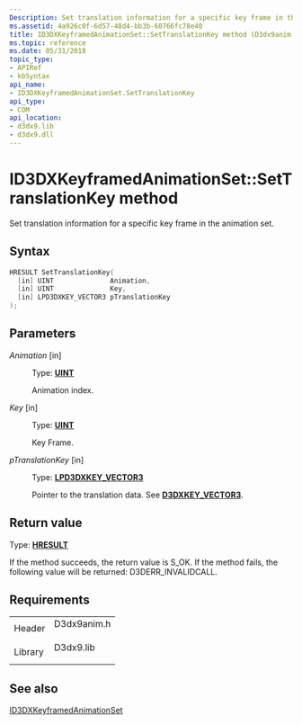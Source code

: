```yaml
---
Description: Set translation information for a specific key frame in the animation set.
ms.assetid: 4a926c0f-6d57-48d4-bb3b-60766fc78e40
title: ID3DXKeyframedAnimationSet::SetTranslationKey method (D3dx9anim.h)
ms.topic: reference
ms.date: 05/31/2018
topic_type: 
- APIRef
- kbSyntax
api_name: 
- ID3DXKeyframedAnimationSet.SetTranslationKey
api_type: 
- COM
api_location: 
- d3dx9.lib
- d3dx9.dll
---
```


# ID3DXKeyframedAnimationSet::SetTranslationKey method

Set translation information for a specific key frame in the animation set.

## Syntax


```C++
HRESULT SetTranslationKey(
  [in] UINT              Animation,
  [in] UINT              Key,
  [in] LPD3DXKEY_VECTOR3 pTranslationKey
);
```



## Parameters

<dl> <dt>

*Animation* \[in\]
</dt> <dd>

Type: **[**UINT**](../winprog/windows-data-types.md)**

Animation index.

</dd> <dt>

*Key* \[in\]
</dt> <dd>

Type: **[**UINT**](../winprog/windows-data-types.md)**

Key Frame.

</dd> <dt>

*pTranslationKey* \[in\]
</dt> <dd>

Type: **[**LPD3DXKEY\_VECTOR3**](d3dxkey-vector3.md)**

Pointer to the translation data. See [**D3DXKEY\_VECTOR3**](d3dxkey-vector3.md).

</dd> </dl>

## Return value

Type: **[**HRESULT**](https://msdn.microsoft.com/library/Bb401631(v=MSDN.10).aspx)**

If the method succeeds, the return value is S\_OK. If the method fails, the following value will be returned: D3DERR\_INVALIDCALL.

## Requirements



|                    |                                                                                        |
|--------------------|----------------------------------------------------------------------------------------|
| Header<br/>  | <dl> <dt>D3dx9anim.h</dt> </dl> |
| Library<br/> | <dl> <dt>D3dx9.lib</dt> </dl>   |



## See also

<dl> <dt>

[ID3DXKeyframedAnimationSet](id3dxkeyframedanimationset.md)
</dt> </dl>

 

 
